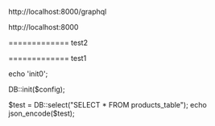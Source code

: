 
http://localhost:8000/graphql

http://localhost:8000

============= test2

============= test1 

echo 'init0';

DB::init($config);

$test = DB::select("SELECT * FROM products_table");
echo json_encode($test);

